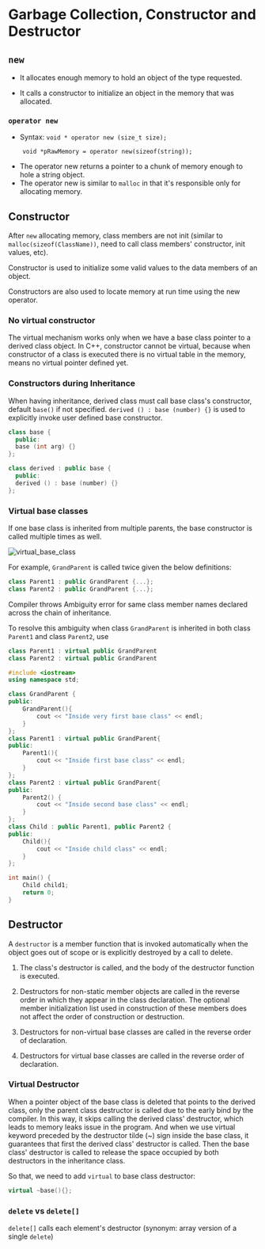 # Garbage Collection, Constructor and Destructor

## `new`

* It allocates enough memory to hold an object of the type requested.
    
* It calls a constructor to initialize an object in the memory that was allocated.

### `operator new`

* Syntax: `void * operator new (size_t size);`
```
	void *pRawMemory = operator new(sizeof(string));
```

* The operator new returns a pointer to a chunk of memory enough to hole a string object.
* The operator new is similar to `malloc` in that it's responsible only for allocating memory. 

## Constructor

After `new` allocating memory, class members are not init (similar to `malloc(sizeof(ClassName))`, need to call class members' constructor, init values, etc).

Constructor is used to initialize some valid values to the data members of an object.

Constructors are also used to locate memory at run time using the new operator.

### No virtual constructor

The virtual mechanism works only when we have a base class pointer to a derived class object. In C++, constructor cannot be virtual, because when constructor of a class is executed there is no virtual table in the memory, means no virtual pointer defined yet.

### Constructors during Inheritance

When having inheritance, derived class must call base class's constructor, default `base()` if not specified. `derived () : base (number) {}` is used to explicitly invoke user defined base constructor.
```cpp
class base {
  public:
  base (int arg) {}
};

class derived : public base {
  public:
  derived () : base (number) {}
};
```

### Virtual base classes

If one base class is inherited from multiple parents, the base constructor is called multiple times as well. 

![virtual_base_class](imgs/virtual_base_class.png "virtual_base_class")

For example, `GrandParent` is called twice given the below definitions:
```cpp
class Parent1 : public GrandParent {...};
class Parent2 : public GrandParent {...};
```

Compiler throws Ambiguity error for same class member names declared across the chain of inheritance. 

To resolve this ambiguity when class `GrandParent` is inherited in both class `Parent1` and class `Parent2`, use 
```cpp
class Parent1 : virtual public GrandParent
class Parent2 : virtual public GrandParent
```

```cpp
#include <iostream>
using namespace std;

class GrandParent {
public:
	GrandParent(){
		cout << "Inside very first base class" << endl;
	}
};
class Parent1 : virtual public GrandParent{
public:
	Parent1(){
		cout << "Inside first base class" << endl;
	}
};
class Parent2 : virtual public GrandParent{
public:
	Parent2() {
		cout << "Inside second base class" << endl;
	}
};
class Child : public Parent1, public Parent2 {
public:
	Child(){
		cout << "Inside child class" << endl;
	}
};

int main() {
	Child child1;
	return 0;
}  
```

## Destructor

A `destructor` is a member function that is invoked automatically when the object goes out of scope or is explicitly destroyed by a call to delete. 

1. The class's destructor is called, and the body of the destructor function is executed.

2. Destructors for non-static member objects are called in the reverse order in which they appear in the class declaration. The optional member initialization list used in construction of these members does not affect the order of construction or destruction.

3. Destructors for non-virtual base classes are called in the reverse order of declaration.

4. Destructors for virtual base classes are called in the reverse order of declaration.

### Virtual Destructor

When a pointer object of the base class is deleted that points to the derived class, only the parent class destructor is called due to the early bind by the compiler. 
In this way, it skips calling the derived class' destructor, which leads to memory leaks issue in the program. 
And when we use virtual keyword preceded by the destructor tilde (~) sign inside the base class, it guarantees that first the derived class' destructor is called. Then the base class' destructor is called to release the space occupied by both destructors in the inheritance class.

So that, we need to add `virtual` to base class destructor:
```cpp
virtual ~base(){};
```

### `delete` vs `delete[]`

`delete[]` calls each element's destructor (synonym: array version of a single `delete`)